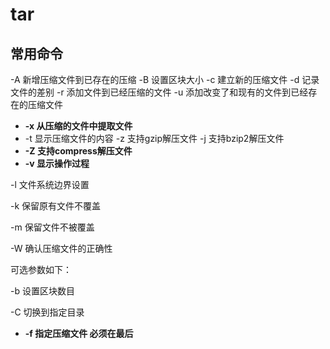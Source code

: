 # tar

## 常用命令
-A 新增压缩文件到已存在的压缩
-B 设置区块大小
-c 建立新的压缩文件
-d 记录文件的差别
-r 添加文件到已经压缩的文件
-u 添加改变了和现有的文件到已经存在的压缩文件
* **-x 从压缩的文件中提取文件**
* -t 显示压缩文件的内容
-z 支持gzip解压文件
-j 支持bzip2解压文件
* **-Z 支持compress解压文件**
* **-v 显示操作过程**

-l 文件系统边界设置

-k 保留原有文件不覆盖

-m 保留文件不被覆盖

-W 确认压缩文件的正确性

可选参数如下：

-b 设置区块数目

-C 切换到指定目录

* **-f 指定压缩文件 必须在最后** 
